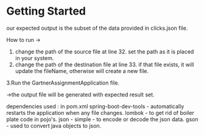 # Getting Started

our expected output is the subset of the data provided in clicks.json file. 

How to run -> 
1. change the path of the source file at line 32. set the path as it is placed in your system.
2. change the path of the destination file at line 33. if that file exists, it will update the fileName, otherwise will create a new file. 

3.Run the GartnerAssignmentApplication file. 

->the output file will be generated with expected result set. 

dependencies used :
in pom.xml 
spring-boot-dev-tools - automatically restarts the application when any file changes.
lombok - to get rid of boiler plate code in pojo's.
json - simple - to encode or decode the json data. 
gson - used to convert java objects to json.

